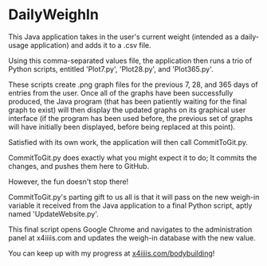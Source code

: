 # DailyWeighIn

This Java application takes in the user's current weight (intended as a daily-usage application) and adds it to a .csv file.

Using this comma-separated values file, the application then runs a trio of Python scripts, entitled 'Plot7.py', 'Plot28.py', and 'Plot365.py'. 

These scripts create .png graph files for the previous 7, 28, and 365 days of entries from the user. Once all of the graphs have been successfully produced, the Java program (that has been patiently waiting for the final graph to exist) will then display the updated graphs on its graphical user interface (if the program has been used before, the previous set of graphs will have initially been displayed, before being replaced at this point).

Satisfied with its own work, the application will then call CommitToGit.py. 

CommitToGit.py does exactly what you might expect it to do; It commits the changes, and pushes them here to GitHub.

However, the fun doesn't stop there!

CommitToGit.py's parting gift to us all is that it will pass on the new weigh-in variable it received from the Java application to a final Python script, aptly named 'UpdateWebsite.py'.

This final script opens Google Chrome and navigates to the administration panel at x4iiiis.com and updates the weigh-in database with the new value.

You can keep up with my progress at [x4iiiis.com/bodybuilding](https://www.x4iiiis.com/bodybuilding)!
